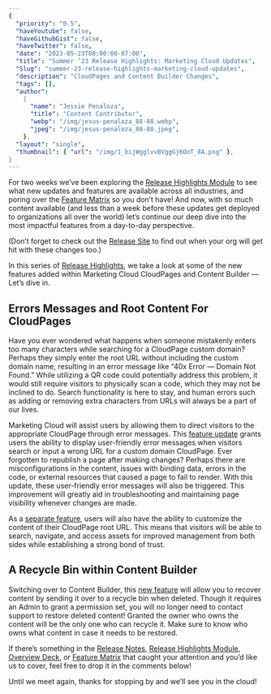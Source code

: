```yaml
---
{
  "priority": "0.5",
  "haveYoutube": false,
  "haveGithubGist": false,
  "haveTwitter": false,
  "date": "2023-05-23T08:00:00-07:00",
  "title": "Summer ’23 Release Highlights: Marketing Cloud Updates",
  "Slug": "summer-23-release-highlights-marketing-cloud-updates",
  "description": "CloudPages and Content Builder Changes",
  "tags": [],
  "author":
    {
      "name": "Jessie Penaloza",
      "title": "Content Contributor",
      "webp": "/img/jesus-penaloza_88-88.webp",
      "jpeg": "/img/jesus-penaloza_88-88.jpeg",
    },
  "layout": "single",
  "thumbnail": { "url": "/img/1_bijWgglvvBVggGj6OoT_8A.png" },
}
---
```


For two weeks we’ve been exploring the [Release Highlights Module](https://trailhead.salesforce.com/content/learn/modules/summer-23-release-highlights) to see what new updates and features are available across all industries, and poring over the [Feature Matrix](https://trailhead.salesforce.com/trailblazer-community/feed/0D54S00000Plvm5SAB) so you don’t have! And now, with so much content available (and less than a week before these updates get deployed to organizations all over the world) let’s continue our deep dive into the most impactful features from a day-to-day perspective.

(Don’t forget to check out the [Release Site](https://trust.salesforce.com/) to find out when your org will get hit with these changes too.)

In this series of [Release Highlights](https://medium.com/creme-de-la-crm/releasehighlights/home), we take a look at some of the new features added within Marketing Cloud CloudPages and Content Builder — Let’s dive in.

## Errors Messages and Root Content For CloudPages

Have you ever wondered what happens when someone mistakenly enters too many characters while searching for a CloudPage custom domain? Perhaps they simply enter the root URL without including the custom domain name, resulting in an error message like “40x Error — Domain Not Found.” While utilizing a QR code could potentially address this problem, it would still require visitors to physically scan a code, which they may not be inclined to do. Search functionality is here to stay, and human errors such as adding or removing extra characters from URLs will always be a part of our lives.

Marketing Cloud will assist users by allowing them to direct visitors to the appropriate CloudPage through error messages. This [feature update](https://help.salesforce.com/s/articleView?id=sf.mc_rn_2023_summer_cp_error_messages.htm&type=5) grants users the ability to display user-friendly error messages when visitors search or input a wrong URL for a custom domain CloudPage. Ever forgotten to republish a page after making changes? Perhaps there are misconfigurations in the content, issues with binding data, errors in the code, or external resources that caused a page to fail to render. With this update, these user-friendly error messages will also be triggered. This improvement will greatly aid in troubleshooting and maintaining page visibility whenever changes are made.

As a [separate feature](https://help.salesforce.com/s/articleView?id=sf.mc_rn_2023_summer_cp_root_content.htm&type=5), users will also have the ability to customize the content of their CloudPage root URL. This means that visitors will be able to search, navigate, and access assets for improved management from both sides while establishing a strong bond of trust.

## A Recycle Bin within Content Builder

Switching over to Content Builder, this [new feature](https://help.salesforce.com/s/articleView?id=sf.mc_rn_2023_summer_ceb_recycle_bin.htm&type=5) will allow you to recover content by sending it over to a recycle bin when deleted. Though it requires an Admin to grant a permission set, you will no longer need to contact support to restore deleted content! Granted the owner who owns the content will be the only one who can recycle it. Make sure to know who owns what content in case it needs to be restored.

If there’s something in the [Release Notes](https://help.salesforce.com/s/articleView?id=release-notes.salesforce_release_notes.htm&release=244&type=5), [Release Highlights Module](https://trailhead.salesforce.com/content/learn/modules/summer-23-release-highlights), [Overview Deck](https://docs.google.com/presentation/d/1aPVu_zVBxdVRE45-E9FZhiGkdWMyHqvBuxVD-GJxQPQ/edit), or [Feature Matrix](https://trailhead.salesforce.com/trailblazer-community/feed/0D54S00000Plvm5SAB) that caught your attention and you’d like us to cover, feel free to drop it in the comments below!

Until we meet again, thanks for stopping by and we’ll see you in the cloud!
